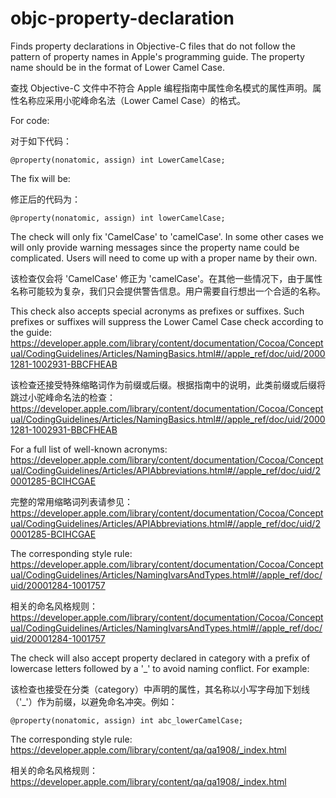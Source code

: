 # objc-property-declaration

Finds property declarations in Objective-C files that do not follow the pattern of property names in Apple's programming guide. The property name should be in the format of Lower Camel Case.

查找 Objective-C 文件中不符合 Apple 编程指南中属性命名模式的属性声明。属性名称应采用小驼峰命名法（Lower Camel Case）的格式。

For code:

对于如下代码：

```objc
@property(nonatomic, assign) int LowerCamelCase;
```

The fix will be:

修正后的代码为：

```objc
@property(nonatomic, assign) int lowerCamelCase;
```

The check will only fix 'CamelCase' to 'camelCase'. In some other cases we will only provide warning messages since the property name could be complicated. Users will need to come up with a proper name by their own.

该检查仅会将 'CamelCase' 修正为 'camelCase'。在其他一些情况下，由于属性名称可能较为复杂，我们只会提供警告信息。用户需要自行想出一个合适的名称。

This check also accepts special acronyms as prefixes or suffixes. Such prefixes or suffixes will suppress the Lower Camel Case check according to the guide:  
<https://developer.apple.com/library/content/documentation/Cocoa/Conceptual/CodingGuidelines/Articles/NamingBasics.html#//apple_ref/doc/uid/20001281-1002931-BBCFHEAB>

该检查还接受特殊缩略词作为前缀或后缀。根据指南中的说明，此类前缀或后缀将跳过小驼峰命名法的检查：  
<https://developer.apple.com/library/content/documentation/Cocoa/Conceptual/CodingGuidelines/Articles/NamingBasics.html#//apple_ref/doc/uid/20001281-1002931-BBCFHEAB>

For a full list of well-known acronyms:  
<https://developer.apple.com/library/content/documentation/Cocoa/Conceptual/CodingGuidelines/Articles/APIAbbreviations.html#//apple_ref/doc/uid/20001285-BCIHCGAE>

完整的常用缩略词列表请参见：  
<https://developer.apple.com/library/content/documentation/Cocoa/Conceptual/CodingGuidelines/Articles/APIAbbreviations.html#//apple_ref/doc/uid/20001285-BCIHCGAE>

The corresponding style rule:  
<https://developer.apple.com/library/content/documentation/Cocoa/Conceptual/CodingGuidelines/Articles/NamingIvarsAndTypes.html#//apple_ref/doc/uid/20001284-1001757>

相关的命名风格规则：  
<https://developer.apple.com/library/content/documentation/Cocoa/Conceptual/CodingGuidelines/Articles/NamingIvarsAndTypes.html#//apple_ref/doc/uid/20001284-1001757>

The check will also accept property declared in category with a prefix of lowercase letters followed by a '\_' to avoid naming conflict. For example:

该检查也接受在分类（category）中声明的属性，其名称以小写字母加下划线（'\_'）作为前缀，以避免命名冲突。例如：

```objc
@property(nonatomic, assign) int abc_lowerCamelCase;
```

The corresponding style rule:  
<https://developer.apple.com/library/content/qa/qa1908/_index.html>

相关的命名风格规则：  
<https://developer.apple.com/library/content/qa/qa1908/_index.html>
